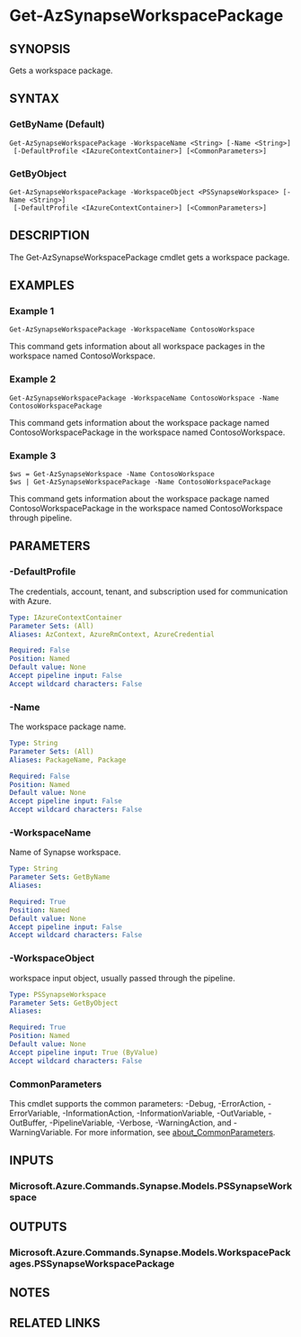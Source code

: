 ﻿---
external help file: Microsoft.Azure.PowerShell.Cmdlets.Synapse.dll-Help.xml
Module Name: Az.Synapse
online version: https://learn.microsoft.com/powershell/module/az.synapse/get-azsynapseworkspacepackage
schema: 2.0.0
---

# Get-AzSynapseWorkspacePackage

## SYNOPSIS
Gets a workspace package.

## SYNTAX

### GetByName (Default)
```
Get-AzSynapseWorkspacePackage -WorkspaceName <String> [-Name <String>]
 [-DefaultProfile <IAzureContextContainer>] [<CommonParameters>]
```

### GetByObject
```
Get-AzSynapseWorkspacePackage -WorkspaceObject <PSSynapseWorkspace> [-Name <String>]
 [-DefaultProfile <IAzureContextContainer>] [<CommonParameters>]
```

## DESCRIPTION
The Get-AzSynapseWorkspacePackage cmdlet gets a workspace package.

## EXAMPLES

### Example 1
```
Get-AzSynapseWorkspacePackage -WorkspaceName ContosoWorkspace
```

This command gets information about all workspace packages in the workspace named ContosoWorkspace.

### Example 2
```
Get-AzSynapseWorkspacePackage -WorkspaceName ContosoWorkspace -Name ContosoWorkspacePackage
```

This command gets information about the workspace package named ContosoWorkspacePackage in the workspace named ContosoWorkspace.

### Example 3
```
$ws = Get-AzSynapseWorkspace -Name ContosoWorkspace
$ws | Get-AzSynapseWorkspacePackage -Name ContosoWorkspacePackage
```

This command gets information about the workspace package named ContosoWorkspacePackage in the workspace named ContosoWorkspace through pipeline.

## PARAMETERS

### -DefaultProfile
The credentials, account, tenant, and subscription used for communication with Azure.

```yaml
Type: IAzureContextContainer
Parameter Sets: (All)
Aliases: AzContext, AzureRmContext, AzureCredential

Required: False
Position: Named
Default value: None
Accept pipeline input: False
Accept wildcard characters: False
```

### -Name
The workspace package name.

```yaml
Type: String
Parameter Sets: (All)
Aliases: PackageName, Package

Required: False
Position: Named
Default value: None
Accept pipeline input: False
Accept wildcard characters: False
```

### -WorkspaceName
Name of Synapse workspace.

```yaml
Type: String
Parameter Sets: GetByName
Aliases:

Required: True
Position: Named
Default value: None
Accept pipeline input: False
Accept wildcard characters: False
```

### -WorkspaceObject
workspace input object, usually passed through the pipeline.

```yaml
Type: PSSynapseWorkspace
Parameter Sets: GetByObject
Aliases:

Required: True
Position: Named
Default value: None
Accept pipeline input: True (ByValue)
Accept wildcard characters: False
```

### CommonParameters
This cmdlet supports the common parameters: -Debug, -ErrorAction, -ErrorVariable, -InformationAction, -InformationVariable, -OutVariable, -OutBuffer, -PipelineVariable, -Verbose, -WarningAction, and -WarningVariable. For more information, see [about_CommonParameters](http://go.microsoft.com/fwlink/?LinkID=113216).

## INPUTS

### Microsoft.Azure.Commands.Synapse.Models.PSSynapseWorkspace
## OUTPUTS

### Microsoft.Azure.Commands.Synapse.Models.WorkspacePackages.PSSynapseWorkspacePackage
## NOTES

## RELATED LINKS
